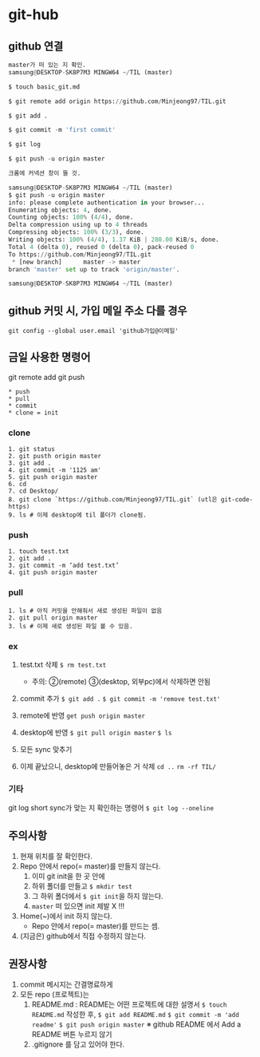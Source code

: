 # git-hub

## github 연결
```python
master가 떠 있는 지 확인.
samsung@DESKTOP-SK8P7M3 MINGW64 ~/TIL (master)

$ touch basic_git.md

$ git remote add origin https://github.com/Minjeong97/TIL.git

$ git add .

$ git commit -m 'first commit'

$ git log

$ git push -u origin master

크롬에 커넥션 창이 뜰 것.

samsung@DESKTOP-SK8P7M3 MINGW64 ~/TIL (master)
$ git push -u origin master
info: please complete authentication in your browser...
Enumerating objects: 4, done.
Counting objects: 100% (4/4), done.
Delta compression using up to 4 threads
Compressing objects: 100% (3/3), done.
Writing objects: 100% (4/4), 1.37 KiB | 280.00 KiB/s, done.
Total 4 (delta 0), reused 0 (delta 0), pack-reused 0       
To https://github.com/Minjeong97/TIL.git
 * [new branch]      master -> master
branch 'master' set up to track 'origin/master'.

samsung@DESKTOP-SK8P7M3 MINGW64 ~/TIL (master)
```

## github 커밋 시, 가입 메일 주소 다를 경우
`git config --global user.email 'github가입@이메일'`

## 금일 사용한 명령어
git remote add <name> <URL>
git push <name> <branch>

    * push
    * pull
    * commit
    * clone = init

### clone
    1. git status
    2. git pusth origin master
    3. git add .
    4. git commit -m '1125 am'
    5. git push origin master
    6. cd
    7. cd Desktop/
    8. git clone `https://github.com/Minjeong97/TIL.git` (utl은 git-code-https)
    9. ls # 이제 desktop에 til 폴더가 clone됨.

### push
    1. touch test.txt
    2. git add . 
    3. git commit -m ‘add test.txt’ 
    4. git push origin master

### pull
    1. ls # 아직 커밋을 안해줘서 새로 생성된 파일이 없음
    2. git pull origin master
    3. ls # 이제 새로 생성된 파일 볼 수 있음.

### ex
1. test.txt 삭제
    `$ rm test.txt`
   * 주의: ②(remote) ③(desktop, 외부pc)에서 삭제하면 안됨


1. commit 추가
    `$ git add .`
    `$ git commit -m 'remove test.txt'`

2. remote에 반영
    `get push origin master`

3. desktop에 반영
    `$ git pull origin master`
    `$ ls`

4. 모든 sync 맞추기 

5. 이제 끝났으니, desktop에 만들어놓은 거 삭제
    `cd ..`
    `rm -rf TIL/`


### 기타
git log short
sync가 맞는 지 확인하는 명령어
`$ git log --oneline`


## 주의사항
1. 현재 위치를 잘 확인한다.
2. Repo 안에서 repo(= master)를 만들지 않는다.
   1. 이미 git init을 한 곳 안에
   2. 하위 폴더를 만들고 `$ mkdir test`
   3. 그 하위 폴더에서 `$ git init`을 하지 않는다.
   4. `master` 떠 있으면 init 제발 X !!!
3. Home(~)에서 init 하지 않는다.
    * Repo 안에서 repo(= master)를 만드는 셈.
4. (지금은) github에서 직접 수정하지 않는다.

## 권장사항
1. commit 메시지는 간결명료하게
2. 모든 repo (프로젝트)는
   1. README.md : README는 어떤 프로젝트에 대한 설명서
        `$ touch README.md`
        작성한 후,
        `$ git add README.md`
        `$ git commit -m 'add readme'`
        `$ git push origin master`
        ※ github README 에서 Add a README 버튼 누르지 않기
   2. .gitignore 를 담고 있어야 한다.
